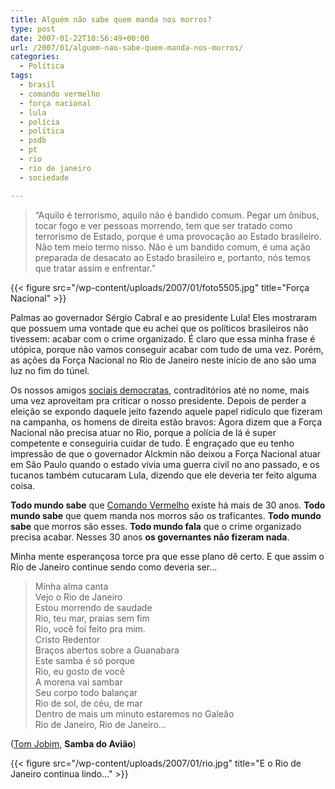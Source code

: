 ```yaml
---
title: Alguém não sabe quem manda nos morros?
type: post
date: 2007-01-22T10:56:49+00:00
url: /2007/01/alguem-nao-sabe-quem-manda-nos-morros/
categories:
  - Política
tags:
  - brasil
  - comando vermelho
  - força nacional
  - lula
  - polícia
  - política
  - psdb
  - pt
  - rio
  - rio de janeiro
  - sociedade

---
```

> “Aquilo é terrorismo, aquilo não é bandido comum. Pegar um ônibus, tocar fogo e ver pessoas morrendo, tem que ser tratado como terrorismo de Estado, porque é uma provocação ao Estado brasileiro. Não tem meio termo nisso. Não é um bandido comum, é uma ação preparada de desacato ao Estado brasileiro e, portanto, nós temos que tratar assim e enfrentar.”

{{< figure src="/wp-content/uploads/2007/01/foto5505.jpg" title="Força Nacional" >}}

Palmas ao governador Sérgio Cabral e ao presidente Lula! Eles mostraram que possuem uma vontade que eu achei que os políticos brasileiros não tivessem: acabar com o crime organizado. É claro que essa minha frase é utópica, porque não vamos conseguir acabar com tudo de uma vez. Porém, as ações da Força Nacional no Rio de Janeiro neste início de ano são uma luz no fim do túnel.

Os nossos amigos [sociais democratas][1], contraditórios até no nome, mais uma vez aproveitam pra criticar o nosso presidente. Depois de perder a eleição se expondo daquele jeito fazendo aquele papel ridículo que fizeram na campanha, os homens de direita estão bravos: Agora dizem que a Força Nacional não precisa atuar no Rio, porque a polícia de lá é super competente e conseguiria cuidar de tudo. É engraçado que eu tenho impressão de que o governador Alckmin não deixou a Força Nacional atuar em São Paulo quando o estado vivia uma guerra civil no ano passado, e os tucanos também cutucaram Lula, dizendo que ele deveria ter feito alguma coisa.

**Todo mundo sabe** que [Comando Vermelho][2] existe há mais de 30 anos. **Todo mundo sabe** que quem manda nos morros são os traficantes. **Todo mundo sabe** que morros são esses. **Todo mundo fala** que o crime organizado precisa acabar. Nesses 30 anos **os governantes não fizeram nada**.

Minha mente esperançosa torce pra que esse plano dê certo. E que assim o Rio de Janeiro continue sendo como deveria ser…

> Minha alma canta  
> Vejo o Rio de Janeiro  
> Estou morrendo de saudade  
> Rio, teu mar, praias sem fim  
> Rio, você foi feito pra mim.  
> Cristo Redentor  
> Braços abertos sobre a Guanabara  
> Este samba é só porque  
> Rio, eu gosto de você  
> A morena vai sambar  
> Seu corpo todo balançar  
> Rio de sol, de céu, de mar  
> Dentro de mais um minuto estaremos no Galeão  
> Rio de Janeiro, Rio de Janeiro…

([Tom Jobim][3], **Samba do Avião**)

{{< figure src="/wp-content/uploads/2007/01/rio.jpg" title="E o Rio de Janeiro continua lindo..." >}}

 [1]: http://pt.wikipedia.org/wiki/Partido_da_Social_Democracia_Brasileira
 [2]: http://pt.wikipedia.org/wiki/Comando_Vermelho
 [3]: http://pt.wikipedia.org/wiki/Tom_Jobim
